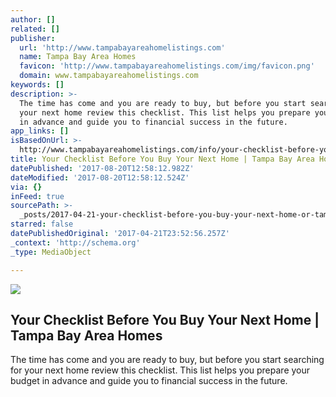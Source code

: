 ```yaml
---
author: []
related: []
publisher:
  url: 'http://www.tampabayareahomelistings.com'
  name: Tampa Bay Area Homes
  favicon: 'http://www.tampabayareahomelistings.com/img/favicon.png'
  domain: www.tampabayareahomelistings.com
keywords: []
description: >-
  The time has come and you are ready to buy, but before you start searching for
  your next home review this checklist. This list helps you prepare your budget
  in advance and guide you to financial success in the future.
app_links: []
isBasedOnUrl: >-
  http://www.tampabayareahomelistings.com/info/your-checklist-before-you-buy-your-next-home
title: Your Checklist Before You Buy Your Next Home | Tampa Bay Area Homes
datePublished: '2017-08-20T12:58:12.982Z'
dateModified: '2017-08-20T12:58:12.524Z'
via: {}
inFeed: true
sourcePath: >-
  _posts/2017-04-21-your-checklist-before-you-buy-your-next-home-or-tampa-bay-are.md
starred: false
datePublishedOriginal: '2017-04-21T23:52:56.257Z'
_context: 'http://schema.org'
_type: MediaObject

---
```

<article style=""><img src="https://imgflo.herokuapp.com/graph/2b2431f8e7ba7b0/559fa5a70b71497074fe70bd5f8d478a/noop.png?input=http%3A%2F%2Fs-static.cinccdn.com%2Fimages%2Fuploads%2FUP5F4AC8FDA34440.png" /><h1>Your Checklist Before You Buy Your Next Home | Tampa Bay Area Homes</h1><p>The time has come and you are ready to buy, but before you start searching for your next home review this checklist. This list helps you prepare your budget in advance and guide you to financial success in the future.</p></article>